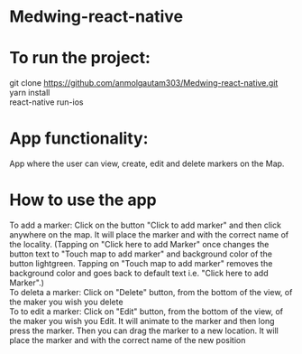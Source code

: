 # Medwing-react-native

# To run the project:
git clone https://github.com/anmolgautam303/Medwing-react-native.git  
yarn install  
react-native run-ios  

# App functionality:
App where the user can view, create, edit and delete markers on the Map.  

# How to use the app
To add a marker: Click on the button "Click to add marker" and then click anywhere on the map. It will place the marker and with the correct name of the locality. (Tapping on "Click here to add Marker" once changes the button text to "Touch map to add marker" and background color of the button lightgreen. Tapping on "Touch map to add marker" removes the background color and goes back to default text i.e. "Click here to add Marker".)   <br /> 
To deleta a marker: Click on "Delete" button, from the bottom of the view, of the maker you wish you delete  <br /> 
To to edit a marker: Click on "Edit" button, from the bottom of the view, of the maker you wish you Edit. It will animate to the marker and then long press the marker. Then you can drag the marker to a new location. It will place the marker and with the correct name of the new position  
